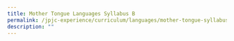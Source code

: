 ```yaml
---
title: Mother Tongue Languages Syllabus B
permalink: /jpjc-experience/curriculum/languages/mother-tongue-syllabus-b/
description: ""
---
```

